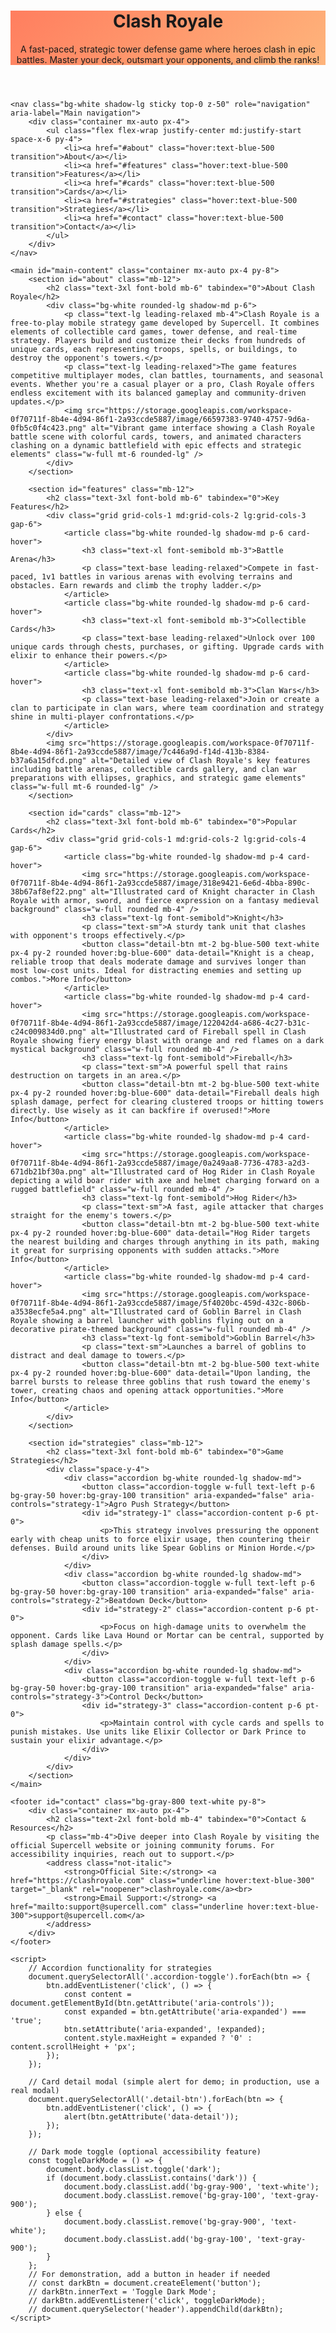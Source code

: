 <!DOCTYPE html>
<html lang="en">
<head>
    <meta charset="UTF-8">
    <meta name="viewport" content="width=device-width, initial-scale=1.0">
    <title>Clash Royale - Accessible Game Guide</title>
    <script src="https://cdn.tailwindcss.com"></script>
    <style>
        .card-hover:hover { transform: scale(1.05); transition: transform 0.3s ease; }
        .hero-bg { background: linear-gradient(135deg, #ff7e5f, #feb47b); }
        .accordion-content { max-height: 0; overflow: hidden; transition: max-height 0.3s ease; }
        .accordion.open .accordion-content { max-height: 500px; }
        @media (prefers-reduced-motion: reduce) { * { animation-duration: 0.01ms !important; } }
        .skip-link { position: absolute; top: -40px; left: 6px; background: #000; color: #fff; padding: 8px; z-index: 100; }
        .skip-link:focus { top: 6px; }
    </style>
</head>
<body class="bg-gray-100 text-gray-900">
    <a href="#main-content" class="skip-link">Skip to main content</a>
    <header class="hero-bg text-white py-12">
        <div class="container mx-auto px-4">
            <h1 class="text-4xl md:text-6xl font-bold text-center mb-4">Clash Royale</h1>
            <p class="text-lg md:text-xl text-center max-w-2xl mx-auto">A fast-paced, strategic tower defense game where heroes clash in epic battles. Master your deck, outsmart your opponents, and climb the ranks!</p>
        </div>
    </header>
    
    <nav class="bg-white shadow-lg sticky top-0 z-50" role="navigation" aria-label="Main navigation">
        <div class="container mx-auto px-4">
            <ul class="flex flex-wrap justify-center md:justify-start space-x-6 py-4">
                <li><a href="#about" class="hover:text-blue-500 transition">About</a></li>
                <li><a href="#features" class="hover:text-blue-500 transition">Features</a></li>
                <li><a href="#cards" class="hover:text-blue-500 transition">Cards</a></li>
                <li><a href="#strategies" class="hover:text-blue-500 transition">Strategies</a></li>
                <li><a href="#contact" class="hover:text-blue-500 transition">Contact</a></li>
            </ul>
        </div>
    </nav>

    <main id="main-content" class="container mx-auto px-4 py-8">
        <section id="about" class="mb-12">
            <h2 class="text-3xl font-bold mb-6" tabindex="0">About Clash Royale</h2>
            <div class="bg-white rounded-lg shadow-md p-6">
                <p class="text-lg leading-relaxed mb-4">Clash Royale is a free-to-play mobile strategy game developed by Supercell. It combines elements of collectible card games, tower defense, and real-time strategy. Players build and customize their decks from hundreds of unique cards, each representing troops, spells, or buildings, to destroy the opponent's towers.</p>
                <p class="text-lg leading-relaxed">The game features competitive multiplayer modes, clan battles, tournaments, and seasonal events. Whether you're a casual player or a pro, Clash Royale offers endless excitement with its balanced gameplay and community-driven updates.</p>
                <img src="https://storage.googleapis.com/workspace-0f70711f-8b4e-4d94-86f1-2a93ccde5887/image/66597383-9740-4757-9d6a-0fb5c0f4c423.png" alt="Vibrant game interface showing a Clash Royale battle scene with colorful cards, towers, and animated characters clashing on a dynamic battlefield with epic effects and strategic elements" class="w-full mt-6 rounded-lg" />
            </div>
        </section>

        <section id="features" class="mb-12">
            <h2 class="text-3xl font-bold mb-6" tabindex="0">Key Features</h2>
            <div class="grid grid-cols-1 md:grid-cols-2 lg:grid-cols-3 gap-6">
                <article class="bg-white rounded-lg shadow-md p-6 card-hover">
                    <h3 class="text-xl font-semibold mb-3">Battle Arena</h3>
                    <p class="text-base leading-relaxed">Compete in fast-paced, 1v1 battles in various arenas with evolving terrains and obstacles. Earn rewards and climb the trophy ladder.</p>
                </article>
                <article class="bg-white rounded-lg shadow-md p-6 card-hover">
                    <h3 class="text-xl font-semibold mb-3">Collectible Cards</h3>
                    <p class="text-base leading-relaxed">Unlock over 100 unique cards through chests, purchases, or gifting. Upgrade cards with elixir to enhance their powers.</p>
                </article>
                <article class="bg-white rounded-lg shadow-md p-6 card-hover">
                    <h3 class="text-xl font-semibold mb-3">Clan Wars</h3>
                    <p class="text-base leading-relaxed">Join or create a clan to participate in clan wars, where team coordination and strategy shine in multi-player confrontations.</p>
                </article>
            </div>
            <img src="https://storage.googleapis.com/workspace-0f70711f-8b4e-4d94-86f1-2a93ccde5887/image/7c446a9d-f14d-413b-8384-b37a6a15dfcd.png" alt="Detailed view of Clash Royale's key features including battle arenas, collectible cards gallery, and clan war preparations with ellipses, graphics, and strategic game elements" class="w-full mt-6 rounded-lg" />
        </section>

        <section id="cards" class="mb-12">
            <h2 class="text-3xl font-bold mb-6" tabindex="0">Popular Cards</h2>
            <div class="grid grid-cols-1 md:grid-cols-2 lg:grid-cols-4 gap-6">
                <article class="bg-white rounded-lg shadow-md p-4 card-hover">
                    <img src="https://storage.googleapis.com/workspace-0f70711f-8b4e-4d94-86f1-2a93ccde5887/image/318e9421-6e6d-4bba-890c-38b67af8ef22.png" alt="Illustrated card of Knight character in Clash Royale with armor, sword, and fierce expression on a fantasy medieval background" class="w-full rounded mb-4" />
                    <h3 class="text-lg font-semibold">Knight</h3>
                    <p class="text-sm">A sturdy tank unit that clashes with opponent's troops effectively.</p>
                    <button class="detail-btn mt-2 bg-blue-500 text-white px-4 py-2 rounded hover:bg-blue-600" data-detail="Knight is a cheap, reliable troop that deals moderate damage and survives longer than most low-cost units. Ideal for distracting enemies and setting up combos.">More Info</button>
                </article>
                <article class="bg-white rounded-lg shadow-md p-4 card-hover">
                    <img src="https://storage.googleapis.com/workspace-0f70711f-8b4e-4d94-86f1-2a93ccde5887/image/122042d4-a686-4c27-b31c-c24c009834d0.png" alt="Illustrated card of Fireball spell in Clash Royale showing fiery energy blast with orange and red flames on a dark mystical background" class="w-full rounded mb-4" />
                    <h3 class="text-lg font-semibold">Fireball</h3>
                    <p class="text-sm">A powerful spell that rains destruction on targets in an area.</p>
                    <button class="detail-btn mt-2 bg-blue-500 text-white px-4 py-2 rounded hover:bg-blue-600" data-detail="Fireball deals high splash damage, perfect for clearing clustered troops or hitting towers directly. Use wisely as it can backfire if overused!">More Info</button>
                </article>
                <article class="bg-white rounded-lg shadow-md p-4 card-hover">
                    <img src="https://storage.googleapis.com/workspace-0f70711f-8b4e-4d94-86f1-2a93ccde5887/image/0a249aa8-7736-4783-a2d3-671db21bf30a.png" alt="Illustrated card of Hog Rider in Clash Royale depicting a wild boar rider with axe and helmet charging forward on a rugged battlefield" class="w-full rounded mb-4" />
                    <h3 class="text-lg font-semibold">Hog Rider</h3>
                    <p class="text-sm">A fast, agile attacker that charges straight for the enemy's towers.</p>
                    <button class="detail-btn mt-2 bg-blue-500 text-white px-4 py-2 rounded hover:bg-blue-600" data-detail="Hog Rider targets the nearest building and charges through anything in its path, making it great for surprising opponents with sudden attacks.">More Info</button>
                </article>
                <article class="bg-white rounded-lg shadow-md p-4 card-hover">
                    <img src="https://storage.googleapis.com/workspace-0f70711f-8b4e-4d94-86f1-2a93ccde5887/image/5f4020bc-459d-432c-806b-a3538ecfe5a4.png" alt="Illustrated card of Goblin Barrel in Clash Royale showing a barrel launcher with goblins flying out on a decorative pirate-themed background" class="w-full rounded mb-4" />
                    <h3 class="text-lg font-semibold">Goblin Barrel</h3>
                    <p class="text-sm">Launches a barrel of goblins to distract and deal damage to towers.</p>
                    <button class="detail-btn mt-2 bg-blue-500 text-white px-4 py-2 rounded hover:bg-blue-600" data-detail="Upon landing, the barrel bursts to release three goblins that rush toward the enemy's tower, creating chaos and opening attack opportunities.">More Info</button>
                </article>
            </div>
        </section>

        <section id="strategies" class="mb-12">
            <h2 class="text-3xl font-bold mb-6" tabindex="0">Game Strategies</h2>
            <div class="space-y-4">
                <div class="accordion bg-white rounded-lg shadow-md">
                    <button class="accordion-toggle w-full text-left p-6 bg-gray-50 hover:bg-gray-100 transition" aria-expanded="false" aria-controls="strategy-1">Agro Push Strategy</button>
                    <div id="strategy-1" class="accordion-content p-6 pt-0">
                        <p>This strategy involves pressuring the opponent early with cheap units to force elixir usage, then countering their defenses. Build around units like Spear Goblins or Minion Horde.</p>
                    </div>
                </div>
                <div class="accordion bg-white rounded-lg shadow-md">
                    <button class="accordion-toggle w-full text-left p-6 bg-gray-50 hover:bg-gray-100 transition" aria-expanded="false" aria-controls="strategy-2">Beatdown Deck</button>
                    <div id="strategy-2" class="accordion-content p-6 pt-0">
                        <p>Focus on high-damage units to overwhelm the opponent. Cards like Lava Hound or Mortar can be central, supported by splash damage spells.</p>
                    </div>
                </div>
                <div class="accordion bg-white rounded-lg shadow-md">
                    <button class="accordion-toggle w-full text-left p-6 bg-gray-50 hover:bg-gray-100 transition" aria-expanded="false" aria-controls="strategy-3">Control Deck</button>
                    <div id="strategy-3" class="accordion-content p-6 pt-0">
                        <p>Maintain control with cycle cards and spells to punish mistakes. Use units like Elixir Collector or Dark Prince to sustain your elixir advantage.</p>
                    </div>
                </div>
            </div>
        </section>
    </main>

    <footer id="contact" class="bg-gray-800 text-white py-8">
        <div class="container mx-auto px-4">
            <h2 class="text-2xl font-bold mb-4" tabindex="0">Contact & Resources</h2>
            <p class="mb-4">Dive deeper into Clash Royale by visiting the official Supercell website or joining community forums. For accessibility inquiries, reach out to support.</p>
            <address class="not-italic">
                <strong>Official Site:</strong> <a href="https://clashroyale.com" class="underline hover:text-blue-300" target="_blank" rel="noopener">clashroyale.com</a><br>
                <strong>Email Support:</strong> <a href="mailto:support@supercell.com" class="underline hover:text-blue-300">support@supercell.com</a>
            </address>
        </div>
    </footer>

    <script>
        // Accordion functionality for strategies
        document.querySelectorAll('.accordion-toggle').forEach(btn => {
            btn.addEventListener('click', () => {
                const content = document.getElementById(btn.getAttribute('aria-controls'));
                const expanded = btn.getAttribute('aria-expanded') === 'true';
                btn.setAttribute('aria-expanded', !expanded);
                content.style.maxHeight = expanded ? '0' : content.scrollHeight + 'px';
            });
        });

        // Card detail modal (simple alert for demo; in production, use a real modal)
        document.querySelectorAll('.detail-btn').forEach(btn => {
            btn.addEventListener('click', () => {
                alert(btn.getAttribute('data-detail'));
            });
        });

        // Dark mode toggle (optional accessibility feature)
        const toggleDarkMode = () => {
            document.body.classList.toggle('dark');
            if (document.body.classList.contains('dark')) {
                document.body.classList.add('bg-gray-900', 'text-white');
                document.body.classList.remove('bg-gray-100', 'text-gray-900');
            } else {
                document.body.classList.remove('bg-gray-900', 'text-white');
                document.body.classList.add('bg-gray-100', 'text-gray-900');
            }
        };
        // For demonstration, add a button in header if needed
        // const darkBtn = document.createElement('button');
        // darkBtn.innerText = 'Toggle Dark Mode';
        // darkBtn.addEventListener('click', toggleDarkMode);
        // document.querySelector('header').appendChild(darkBtn);
    </script>
</body>
</html>
</content>
</create_file>
